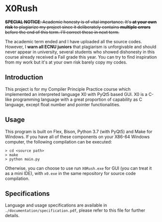 # X0Rush
~~**SPECIAL NOTICE**: Academic honesty is of vital importance. It's **at your own risk** to plagiarize my project since it deliberately contains **multiple errors** before the end of this term. I'll correct these in next term.~~

The academic term ended and I have uploaded all the source codes. However, I **warn all ECNU juniors** that plagiarism is unforgivable and should never appear in university, several students who showed dishonesty in this course already received a Fail grade this year. You can try to find inspiration from my work but it's at your own risk barely copy my codes.
## Introduction
This project is for my Compiler Principle Practice course which implemented an interpreted language X0 with PyQt5 based GUI. X0 is a C-like programming language with a great proportion of capability as C language, except float number and pointer functionalities.

## Usage 
This program is built on Flex, Bison, Python 3.7 (with PyQt5) and Make for Windows. If you have all of these components on your X86-64 Windows computer, the following compilation can be executed:
```
> cd <source path>
> make
> python main.py
```
Otherwise, you can choose to use run `X0Rush.exe` for GUI (you can treat it as a mini IDE), with `x0.exe` in the same repository for source code compilation.

## Specifications
Language and usage specifications are available in `./documentation/specification.pdf`, please refer to this file for further details.

